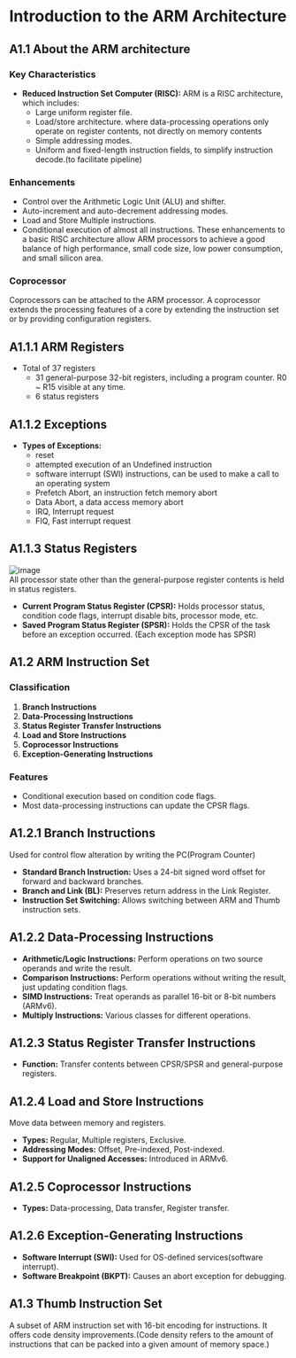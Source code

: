 # Introduction to the ARM Architecture
## A1.1 About the ARM architecture

### Key Characteristics
- **Reduced Instruction Set Computer (RISC):** ARM is a RISC architecture, which includes:
  - Large uniform register file.
  - Load/store architecture. where data-processing operations only operate on register contents, not directly on memory contents
  - Simple addressing modes.
  - Uniform and fixed-length instruction fields, to simplify instruction decode.(to facilitate pipeline)

### Enhancements
- Control over the Arithmetic Logic Unit (ALU) and shifter.
- Auto-increment and auto-decrement addressing modes.
- Load and Store Multiple instructions.
- Conditional execution of almost all instructions.
These enhancements to a basic RISC architecture allow ARM processors to achieve a good balance of high
performance, small code size, low power consumption, and small silicon area.

### Coprocessor
Coprocessors can be attached to the ARM processor. A coprocessor extends the processing features of a core by extending the instruction set or by providing configuration registers.

## A1.1.1 ARM Registers
- Total of 37 registers
  - 31 general-purpose 32-bit registers, including a program counter. R0 ~ R15 visible at any time.
  - 6 status registers

## A1.1.2 Exceptions
- **Types of Exceptions:**
  - reset
  - attempted execution of an Undefined instruction
  - software interrupt (SWI) instructions, can be used to make a call to an operating system
  - Prefetch Abort, an instruction fetch memory abort
  - Data Abort, a data access memory abort
  - IRQ, Interrupt request
  - FIQ, Fast interrupt request

## A1.1.3 Status Registers
![image](https://github.com/vacu9708/Embedded-system/assets/67142421/a8d11d29-e894-4dab-aa30-fa40bdaacdd0)<br>
All processor state other than the general-purpose register contents is held in status registers.
- **Current Program Status Register (CPSR):** Holds processor status, condition code flags, interrupt disable bits, processor mode, etc.
- **Saved Program Status Register (SPSR):** Holds the CPSR of the task before an exception occurred. (Each exception mode has SPSR) 

## A1.2 ARM Instruction Set
### Classification
1. **Branch Instructions**
2. **Data-Processing Instructions**
3. **Status Register Transfer Instructions**
4. **Load and Store Instructions**
5. **Coprocessor Instructions**
6. **Exception-Generating Instructions**

### Features
- Conditional execution based on condition code flags.
- Most data-processing instructions can update the CPSR flags.

## A1.2.1 Branch Instructions
Used for control flow alteration by writing the PC(Program Counter)
- **Standard Branch Instruction:** Uses a 24-bit signed word offset for forward and backward branches.
- **Branch and Link (BL):** Preserves return address in the Link Register.
- **Instruction Set Switching:** Allows switching between ARM and Thumb instruction sets.

## A1.2.2 Data-Processing Instructions
- **Arithmetic/Logic Instructions:** Perform operations on two source operands and write the result.
- **Comparison Instructions:** Perform operations without writing the result, just updating condition flags.
- **SIMD Instructions:** Treat operands as parallel 16-bit or 8-bit numbers (ARMv6).
- **Multiply Instructions:** Various classes for different operations.

## A1.2.3 Status Register Transfer Instructions
- **Function:** Transfer contents between CPSR/SPSR and general-purpose registers.

## A1.2.4 Load and Store Instructions
Move data between memory and registers.
- **Types:** Regular, Multiple registers, Exclusive.
- **Addressing Modes:** Offset, Pre-indexed, Post-indexed.
- **Support for Unaligned Accesses:** Introduced in ARMv6.

## A1.2.5 Coprocessor Instructions
- **Types:** Data-processing, Data transfer, Register transfer.

## A1.2.6 Exception-Generating Instructions
- **Software Interrupt (SWI):** Used for OS-defined services(software interrupt).
- **Software Breakpoint (BKPT):** Causes an abort exception for debugging.

## A1.3 Thumb Instruction Set
A subset of ARM instruction set with 16-bit encoding for instructions.
It offers code density improvements.(Code density refers to the amount of instructions that can be packed into a given amount of memory space.)
